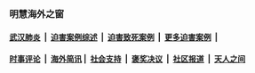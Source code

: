 
### 明慧海外之窗

####  [武汉肺炎](indexes/365.md?t=07160601) &nbsp;|&nbsp;  [迫害案例综述](indexes/328.md?t=07160601) &nbsp;|&nbsp; [迫害致死案例](indexes/277.md?t=07160601)  &nbsp;|&nbsp; [更多迫害案例](indexes/81.md?t=07160601)  &nbsp;|&nbsp; 
####  [时事评论](indexes/19.md?t=07160601) &nbsp;|&nbsp; [海外简讯](indexes/245.md?t=07160601)&nbsp;|&nbsp;  [社会支持](indexes/140.md?t=07160601) &nbsp;|&nbsp; [褒奖决议](indexes/282.md?t=07160601) &nbsp;|&nbsp; [社区报道](indexes/91.md?t=07160601)  &nbsp;|&nbsp; [天人之间](indexes/78.md?t=07160601) 

